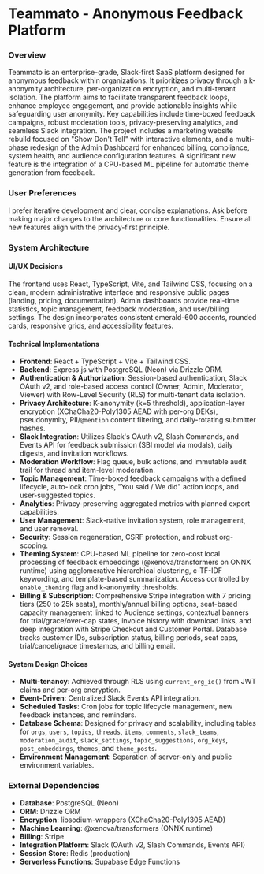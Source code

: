 # Teammato - Anonymous Feedback Platform

### Overview
Teammato is an enterprise-grade, Slack-first SaaS platform designed for anonymous feedback within organizations. It prioritizes privacy through a k-anonymity architecture, per-organization encryption, and multi-tenant isolation. The platform aims to facilitate transparent feedback loops, enhance employee engagement, and provide actionable insights while safeguarding user anonymity. Key capabilities include time-boxed feedback campaigns, robust moderation tools, privacy-preserving analytics, and seamless Slack integration. The project includes a marketing website rebuild focused on "Show Don't Tell" with interactive elements, and a multi-phase redesign of the Admin Dashboard for enhanced billing, compliance, system health, and audience configuration features. A significant new feature is the integration of a CPU-based ML pipeline for automatic theme generation from feedback.

### User Preferences
I prefer iterative development and clear, concise explanations. Ask before making major changes to the architecture or core functionalities. Ensure all new features align with the privacy-first principle.

### System Architecture

#### UI/UX Decisions
The frontend uses React, TypeScript, Vite, and Tailwind CSS, focusing on a clean, modern administrative interface and responsive public pages (landing, pricing, documentation). Admin dashboards provide real-time statistics, topic management, feedback moderation, and user/billing settings. The design incorporates consistent emerald-600 accents, rounded cards, responsive grids, and accessibility features.

#### Technical Implementations
- **Frontend**: React + TypeScript + Vite + Tailwind CSS.
- **Backend**: Express.js with PostgreSQL (Neon) via Drizzle ORM.
- **Authentication & Authorization**: Session-based authentication, Slack OAuth v2, and role-based access control (Owner, Admin, Moderator, Viewer) with Row-Level Security (RLS) for multi-tenant data isolation.
- **Privacy Architecture**: K-anonymity (k=5 threshold), application-layer encryption (XChaCha20-Poly1305 AEAD with per-org DEKs), pseudonymity, PII/`@mention` content filtering, and daily-rotating submitter hashes.
- **Slack Integration**: Utilizes Slack's OAuth v2, Slash Commands, and Events API for feedback submission (SBI model via modals), daily digests, and invitation workflows.
- **Moderation Workflow**: Flag queue, bulk actions, and immutable audit trail for thread and item-level moderation.
- **Topic Management**: Time-boxed feedback campaigns with a defined lifecycle, auto-lock cron jobs, "You said / We did" action loops, and user-suggested topics.
- **Analytics**: Privacy-preserving aggregated metrics with planned export capabilities.
- **User Management**: Slack-native invitation system, role management, and user removal.
- **Security**: Session regeneration, CSRF protection, and robust org-scoping.
- **Theming System**: CPU-based ML pipeline for zero-cost local processing of feedback embeddings (@xenova/transformers on ONNX runtime) using agglomerative hierarchical clustering, c-TF-IDF keywording, and template-based summarization. Access controlled by `enable_theming` flag and k-anonymity thresholds.
- **Billing & Subscription**: Comprehensive Stripe integration with 7 pricing tiers (250 to 25k seats), monthly/annual billing options, seat-based capacity management linked to Audience settings, contextual banners for trial/grace/over-cap states, invoice history with download links, and deep integration with Stripe Checkout and Customer Portal. Database tracks customer IDs, subscription status, billing periods, seat caps, trial/cancel/grace timestamps, and billing email.

#### System Design Choices
- **Multi-tenancy**: Achieved through RLS using `current_org_id()` from JWT claims and per-org encryption.
- **Event-Driven**: Centralized Slack Events API integration.
- **Scheduled Tasks**: Cron jobs for topic lifecycle management, new feedback instances, and reminders.
- **Database Schema**: Designed for privacy and scalability, including tables for `orgs`, `users`, `topics`, `threads`, `items`, `comments`, `slack_teams`, `moderation_audit`, `slack_settings`, `topic_suggestions`, `org_keys`, `post_embeddings`, `themes`, and `theme_posts`.
- **Environment Management**: Separation of server-only and public environment variables.

### External Dependencies

- **Database**: PostgreSQL (Neon)
- **ORM**: Drizzle ORM
- **Encryption**: libsodium-wrappers (XChaCha20-Poly1305 AEAD)
- **Machine Learning**: @xenova/transformers (ONNX runtime)
- **Billing**: Stripe
- **Integration Platform**: Slack (OAuth v2, Slash Commands, Events API)
- **Session Store**: Redis (production)
- **Serverless Functions**: Supabase Edge Functions